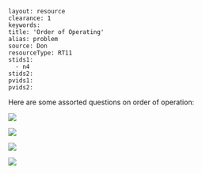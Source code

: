 ````
layout: resource
clearance: 1
keywords:
title: 'Order of Operating'
alias: problem
source: Don
resourceType: RT11
stids1: 
  - n4
stids2:
pvids1:
pvids2:

````


Here are some assorted questions on order of operation:

![ ](http://1.bp.blogspot.com/-w9RCzEhdr3c/UakkWQnllHI/AAAAAAAAKA0/punlO7VRmVA/s1600/Picture3.png)

![ ](http://4.bp.blogspot.com/-XAUX1XbXAlk/UakkbLVBEGI/AAAAAAAAKA8/HKhzKjw_ZxA/s1600/Picture4.png)

![ ](http://3.bp.blogspot.com/-0cfioYSgoog/UakkgNq75LI/AAAAAAAAKBE/WAmwl4QyQIg/s1600/Picture5.png)

![ ](http://2.bp.blogspot.com/-XF5GTQg1IvQ/UakkluA0clI/AAAAAAAAKBM/efwVbGj0nKk/s1600/Picture6.png)





